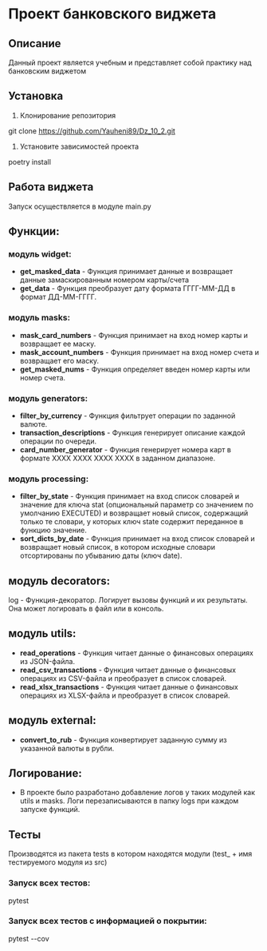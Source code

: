 # Проект банковского виджета

## Описание

Данный проект является учебным и представляет собой практику над банковским виджетом

## Установка

1. Клонирование репозитория 

git clone https://github.com/Yauheni89/Dz_10_2.git

1. Установите зависимостей проекта

poetry install


## Работа виджета
Запуск осуществляется в модуле main.py

## Функции:

### модуль widget:
- **get_masked_data** - Функция принимает данные и возвращает данные замаскированным номером карты/счета
- **get_data** - Функция преобразует дату формата ГГГГ-ММ-ДД в формат ДД-ММ-ГГГГ.

### модуль masks:
- **mask_card_numbers** - Функция принимает на вход номер карты и возвращает ее маску.
- **mask_account_numbers** - Функция принимает на вход номер счета и возвращает его маску.
- **get_masked_nums** - Функция определяет введен номер карты или номер счета.

### модуль generators:
- **filter_by_currency** - Функция фильтрует операции по заданной валюте.
- **transaction_descriptions** - Функция генерирует описание каждой операции по очереди.
- **card_number_generator** - Функция генерирует номера карт в формате XXXX XXXX XXXX XXXX в заданном диапазоне.

### модуль processing:
- **filter_by_state** - Функция принимает на вход список словарей и значение для ключа stat (опциональный параметр со значением по умолчанию EXECUTED) и возвращает новый список, содержащий только те словари, у которых ключ state содержит переданное в функцию значение.
- **sort_dicts_by_date** - Функция принимает на вход список словарей и возвращает новый список, в котором исходные словари отсортированы по убыванию даты (ключ date).

## модуль decorators:
log - Функция-декоратор. Логирует вызовы функций и их результаты. Она может логировать в файл или в консоль.

## модуль utils:
- **read_operations** - Функция читает данные о финансовых операциях из JSON-файла.
- **read_csv_transactions** - Функция читает данные о финансовых операциях из CSV-файла и преобразует в список словарей.
- **read_xlsx_transactions** - Функция читает данные о финансовых операциях из XLSX-файла и преобразует в список словарей.

## модуль external:
- **convert_to_rub** - Функция конвертирует заданную сумму из указанной валюты в рубли.

## Логирование:
- В проекте было разработано добавление логов у таких модулей как utils и masks. Логи перезаписываются в папку logs при каждом запуске функций.

## Тесты
Производятся из пакета tests в котором находятся модули (test_ + имя тестируемого модуля из src)

### Запуск всех тестов:

pytest


### Запуск всех тестов c информацией о покрытии:

pytest --cov
